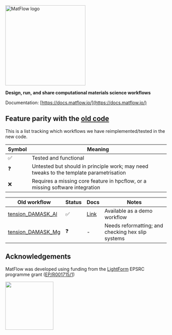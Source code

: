 <img src="https://docs.matflow.io/stable/_static/images/logo-90dpi.png" width="250" alt="MatFlow logo"/>

**Design, run, and share computational materials science workflows**

Documentation: [https://docs.matflow.io/](https://docs.matflow.io/)

## Feature parity with the [old code](https://github.com/LightForm-group/matflow)

This is a list tracking which workflows we have reimplemented/tested in the new code.

| Symbol | Meaning                                                                                |
| ------ | -------------------------------------------------------------------------------------- |
| ✅      | Tested and functional                                                                  |
| ❓      | Untested but should in principle work; may need tweaks to the template parametrisation |
| ❌      | Requires a missing core feature in hpcflow, or a missing software integration          |

| Old workflow                                                                                                        | Status | Docs                                                                              | Notes                                             |
| ------------------------------------------------------------------------------------------------------------------- | ------ | --------------------------------------------------------------------------------- | ------------------------------------------------- |
| [tension_DAMASK_Al](https://github.com/LightForm-group/UoM-CSF-matflow/blob/master/workflows/tension_DAMASK_Al.yml) | ✅      | [Link](https://docs.matflow.io/stable/reference/workflows.html#tension-damask-al) | Available as a demo workflow                      |
| [tension_DAMASK_Mg](https://github.com/LightForm-group/UoM-CSF-matflow/blob/master/workflows/tension_DAMASK_Mg.yml) | ❓      | -                                                                                 | Needs reformatting; and checking hex slip systems |


## Acknowledgements

MatFlow was developed using funding from the [LightForm](https://lightform.org.uk/) EPSRC programme grant ([EP/R001715/1](https://gow.epsrc.ukri.org/NGBOViewGrant.aspx?GrantRef=EP/R001715/1))

<img src="https://lightform-group.github.io/wiki/assets/images/site/lightform-logo.png" width="150"/>
